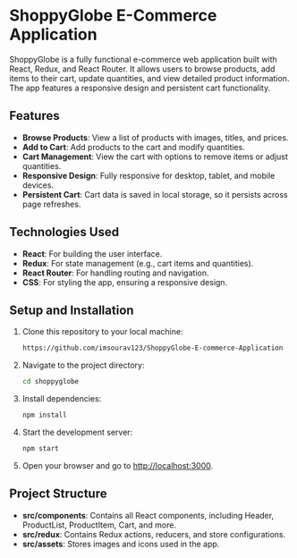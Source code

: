 # ShoppyGlobe E-Commerce Application

ShoppyGlobe is a fully functional e-commerce web application built with React, Redux, and React Router. It allows users to browse products, add items to their cart, update quantities, and view detailed product information. The app features a responsive design and persistent cart functionality.

## Features

- **Browse Products**: View a list of products with images, titles, and prices.
- **Add to Cart**: Add products to the cart and modify quantities.
- **Cart Management**: View the cart with options to remove items or adjust quantities.
- **Responsive Design**: Fully responsive for desktop, tablet, and mobile devices.
- **Persistent Cart**: Cart data is saved in local storage, so it persists across page refreshes.

## Technologies Used

- **React**: For building the user interface.
- **Redux**: For state management (e.g., cart items and quantities).
- **React Router**: For handling routing and navigation.
- **CSS**: For styling the app, ensuring a responsive design.

## Setup and Installation

1. Clone this repository to your local machine:
    ```bash
    https://github.com/imsourav123/ShoppyGlobe-E-commerce-Application
    ```

2. Navigate to the project directory:
    ```bash
    cd shoppyglobe
    ```

3. Install dependencies:
    ```bash
    npm install
    ```

4. Start the development server:
    ```bash
    npm start
    ```

5. Open your browser and go to [http://localhost:3000](http://localhost:3000).

## Project Structure

- **src/components**: Contains all React components, including Header, ProductList, ProductItem, Cart, and more.
- **src/redux**: Contains Redux actions, reducers, and store configurations.
- **src/assets**: Stores images and icons used in the app.
